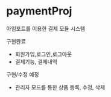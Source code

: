 # paymentProj

아임포트를 이용한 결제 모듈 시스템

구현완료
- 회원가입,로그인,로그아웃
- 결제기능, 결제내역

구현/수정 예정
- 관리자 모드를 통한 상품 등록, 수정, 삭제
